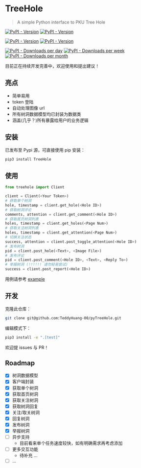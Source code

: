# TreeHole

> A simple Python interface to PKU Tree Hole

[![PyPI - Version](https://img.shields.io/pypi/v/treehole?color=2e86de&label=version&logo=pypi&logoColor=74b9ff&style=for-the-badge)](https://pypi.org/project/treehole/)
[![PyPI - Version](https://img.shields.io/github/last-commit/TeddyHuang-00/pyTreeHole?color=c0392b&logo=git&style=for-the-badge)](https://github.com/TeddyHuang-00/pyTreeHole)

[![PyPI - Version](https://img.shields.io/github/last-commit/TeddyHuang-00/pyTreeHole/gh-pages?color=a4b0be&logo=readthedocs&style=for-the-badge&label=documentation)](https://teddyhuang-00.github.io/pyTreeHole)
[![PyPI - Version](https://img.shields.io/github/license/TeddyHuang-00/pyTreeHole?color=f1f2f6&logo=github&style=for-the-badge)](https://github.com/TeddyHuang-00/pyTreeHole/blob/main/LICENSE.txt)

[![PyPI - Downloads per day](https://img.shields.io/pypi/dd/TreeHole?color=1ee3cf&label=%20&style=for-the-badge)](https://github.com/TeddyHuang-00/pyTreeHole)
[![PyPI - Downloads per week](https://img.shields.io/pypi/dw/TreeHole?color=6b48ff&label=%20&style=for-the-badge)](https://github.com/TeddyHuang-00/pyTreeHole)
[![PyPI - Downloads per month](https://img.shields.io/pypi/dm/TreeHole?color=0d3f67&label=%20&style=for-the-badge)](https://github.com/TeddyHuang-00/pyTreeHole)

目前正在持续开发完善中，欢迎使用和提出建议！

## 亮点

- 简单易用
- token 登陆
- 自动处理图像 url
- 所有树洞数据模型均已封装为数据类
- 涵盖(几乎？)所有暴露给用户的业务逻辑

## 安装

已发布至 Pypi 源，可直接使用 pip 安装：

```bash
pip3 install TreeHole
```

## 使用

```python
from treehole import Client

client = Client(<Your Token>)
# 获取单个树洞
hole, timestamp = client.get_hole(<Hole ID>)
# 获取树洞评论
comments, attention = client.get_comment(<Hole ID>)
# 获取首页树洞列表
holes, timestamp = client.get_holes(<Page Num>)
# 获取关注树洞列表
holes, timestamp = client.get_attention(<Page Num>)
# 切换关注状态
success, attention = client.post_toggle_attention(<Hole ID>)
# 发布树洞
pid = client.post_hole(<Text>, <Image File>)
# 发布评论
pid = client.post_comment(<Hole ID>, <Text>, <Reply To>)
# 举报树洞 (!!!!!! 请勿轻易尝试)
success = client.post_report(<Hole ID>)
```

用例请参考 [example](./tests/sample.py)

## 开发

克隆此仓库：

```bash
git clone git@github.com:TeddyHuang-00/pyTreeHole.git
```

编辑模式下：

```bash
pip3 install -e ".[test]"
```

欢迎提 issues 与 PR！

## Roadmap

- [x] 树洞数据模型
- [x] 客户端封装
- [x] 获取单个树洞
- [x] 获取首页树洞
- [x] 获取关注树洞
- [x] 获取树洞回复
- [x] 关注/取关树洞
- [x] 回复树洞
- [x] 发布树洞
- [x] 举报树洞
- [ ] 异步支持
  - 目前看来单个任务速度较快，如有明确需求再考虑添加
- [ ] 更多交互功能
  - 待补充 ...
- [ ] ...
